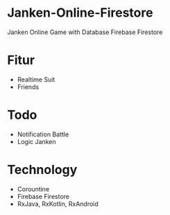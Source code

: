 # Janken-Online-Firestore
Janken Online Game with Database Firebase Firestore

# Fitur
- Realtime Suit
- Friends

# Todo
- Notification Battle
- Logic Janken

# Technology
- Corountine
- Firebase Firestore
- RxJava, RxKotlin, RxAndroid
